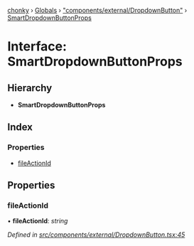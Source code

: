 [chonky](../README.md) › [Globals](../globals.md) › ["components/external/DropdownButton"](../modules/_components_external_dropdownbutton_.md) › [SmartDropdownButtonProps](_components_external_dropdownbutton_.smartdropdownbuttonprops.md)

# Interface: SmartDropdownButtonProps

## Hierarchy

* **SmartDropdownButtonProps**

## Index

### Properties

* [fileActionId](_components_external_dropdownbutton_.smartdropdownbuttonprops.md#fileactionid)

## Properties

###  fileActionId

• **fileActionId**: *string*

*Defined in [src/components/external/DropdownButton.tsx:45](https://github.com/TimboKZ/Chonky/blob/bceb265/src/components/external/DropdownButton.tsx#L45)*

